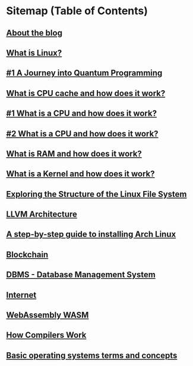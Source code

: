 # Sitemap (Table of Contents)

## [About the blog](https://ismoilovdev.uz/uz/guide/about.html)

## [What is Linux?](linux.html)

## [#1 A Journey into Quantum Programming](quantum.html)

## [What is CPU cache and how does it work?](cpu_cache.html)

## [#1 What is a CPU and how does it work?](uz/guide/cpu.html)

## [#2 What is a CPU and how does it work?](cpu.html)

## [What is RAM and how does it work?](ram.html)

## [What is a Kernel and how does it work?](kernel.html)

## [Exploring the Structure of the Linux File System](file_system.html)

## [LLVM Architecture](llvm.html)

## [A step-by-step guide to installing Arch Linux](arch-install.html)

## [Blockchain](blockchain.html)

## [DBMS - Database Management System](dbms.html)

## [Internet](internet.html)

## [WebAssembly WASM](wasm.html)

## [How Compilers Work](compiler.html)

## [Basic operating systems terms and concepts](linux_kernel.html)
